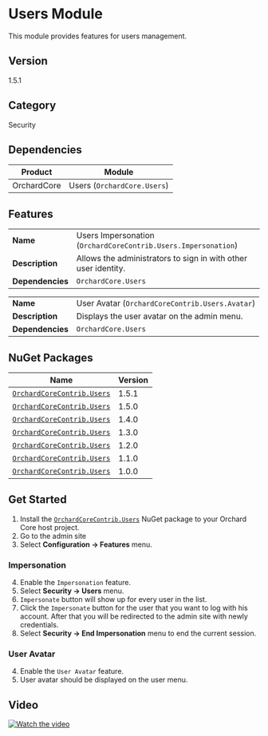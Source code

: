 # Users Module

This module provides features for users management.

## Version

1.5.1

## Category

Security

## Dependencies

| Product     | Module                      |
|-------------|-----------------------------|
| OrchardCore | Users (`OrchardCore.Users`) |

## Features

|                  |                                                                |
|------------------|----------------------------------------------------------------|
| **Name**         | Users Impersonation (`OrchardCoreContrib.Users.Impersonation`) |
| **Description**  | Allows the administrators to sign in with other user identity. |
| **Dependencies** | `OrchardCore.Users`                                            |

|                  |                                                 |
|------------------|-------------------------------------------------|
| **Name**         | User Avatar (`OrchardCoreContrib.Users.Avatar`) |
| **Description**  | Displays the user avatar on the admin menu.     |
| **Dependencies** | `OrchardCore.Users`                             |

## NuGet Packages

| Name                                                                                        | Version |
|---------------------------------------------------------------------------------------------|---------|
| [`OrchardCoreContrib.Users`](https://www.nuget.org/packages/OrchardCoreContrib.Users/1.5.1) | 1.5.1   |
| [`OrchardCoreContrib.Users`](https://www.nuget.org/packages/OrchardCoreContrib.Users/1.5.0) | 1.5.0   |
| [`OrchardCoreContrib.Users`](https://www.nuget.org/packages/OrchardCoreContrib.Users/1.4.0) | 1.4.0   |
| [`OrchardCoreContrib.Users`](https://www.nuget.org/packages/OrchardCoreContrib.Users/1.3.0) | 1.3.0   |
| [`OrchardCoreContrib.Users`](https://www.nuget.org/packages/OrchardCoreContrib.Users/1.2.0) | 1.2.0   |
| [`OrchardCoreContrib.Users`](https://www.nuget.org/packages/OrchardCoreContrib.Users/1.1.0) | 1.1.0   |
| [`OrchardCoreContrib.Users`](https://www.nuget.org/packages/OrchardCoreContrib.Users/1.0.0) | 1.0.0   |

## Get Started

1. Install the [`OrchardCoreContrib.Users`](https://www.nuget.org/packages/OrchardCoreContrib.Users/) NuGet package to your Orchard Core host project.
2. Go to the admin site
3. Select **Configuration -> Features** menu.

### Impersonation

4. Enable the `Impersonation` feature.
5. Select **Security -> Users** menu.
6. `Impersonate` button will show up for every user in the list.
7. Click the `Impersonate` button for the user that you want to log with his account. After that you will be redirected to the admin site with newly credentials. 
8. Select **Security -> End Impersonation** menu to end the current session.

### User Avatar

4. Enable the `User Avatar` feature.
5. User avatar should be displayed on the user menu.

## Video

[![Watch the video](https://img.youtube.com/vi/gXC3mDPy7LA/maxresdefault.jpg)](https://youtu.be/gXC3mDPy7LA)

